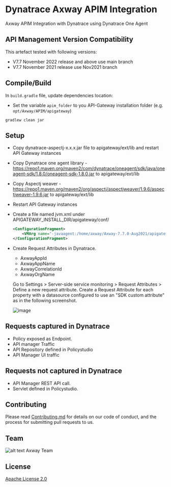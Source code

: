 # Dynatrace Axway APIM Integration 

Axway APIM Integration with Dynatrace using Dynatrace One Agent

## API Management Version Compatibility

This artefact tested with following versions:

- V7.7 November 2022 release and above use main branch
- V7.7 November 2021 release use Nov2021 branch


## Compile/Build

In `build.gradle` file, update dependencies location:

- Set the variable `apim_folder` to you API-Gateway installation folder (e.g. `opt/Axway/APIM/apigateway`)


```
gradlew clean jar
```

## Setup 

- Copy dynatrace-aspectj-x.x.x.jar file to  apigateway/ext/lib and restart API Gateway instances
- Copy Dynatrace one agent library - https://repo1.maven.org/maven2/com/dynatrace/oneagent/sdk/java/oneagent-sdk/1.8.0/oneagent-sdk-1.8.0.jar to  apigateway/ext/lib
- Copy Aspectj weaver - https://repo1.maven.org/maven2/org/aspectj/aspectjweaver/1.9.6/aspectjweaver-1.9.6.jar to  apigateway/ext/lib
- Restart API Gateway instances
- Create a file named jvm.xml under APIGATEWAY_INSTALL_DIR/apigateway/conf/
    ```xml
    <ConfigurationFragment>
        <VMArg name="-javaagent:/home/axway/Axway-7.7.0-Aug2021/apigateway/ext/lib/aspectjweaver-1.9.6.jar"/>
    </ConfigurationFragment>
    ```

- Create Request Attributes in Dynatrace.
    - AxwayAppId
    - AxwayAppName
    - AxwayCorrelationId
    - AxwayOrgName
     
     Go to Settings > Server-side service monitoring > Request Attributes > Define a new request attribute.  Create a Request Attribute for each property with a datasource configured to use an "SDK custom attribute" as in the following screenshot.
     
    ![image](https://user-images.githubusercontent.com/58127265/234663741-32b38f29-371a-4413-9c1a-5b81b6a56af8.png)
## Requests captured in Dynatrace
- Policy exposed as Endpoint. 
- API manager Traffic
- API Repository defined in Policystudio
- API Manager UI traffic

## Requests not captured in Dynatrace
- API Manager REST API call.
- Servlet defined in Policystudio. 


## Contributing

Please read [Contributing.md](https://github.com/Axway-API-Management-Plus/Common/blob/master/Contributing.md) for details on our code of conduct, and the process for submitting pull requests to us.

## Team

![alt text][Axwaylogo] Axway Team

[Axwaylogo]: https://github.com/Axway-API-Management/Common/blob/master/img/AxwayLogoSmall.png  "Axway logo"

## License
[Apache License 2.0](LICENSE)
